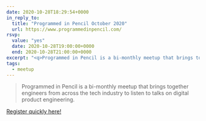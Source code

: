 ```yaml
---
date: 2020-10-28T18:29:54+0000
in_reply_to:
  title: "Programmed in Pencil October 2020"
  url: https://www.programmedinpencil.com/
rsvp:
  value: "yes"
  date: 2020-10-28T19:00:00+0000
  end: 2020-10-28T21:00:00+0000
excerpt: "<q>Programmed in Pencil is a bi-monthly meetup that brings together engineers from across the tech industry to listen to talks on digital product engineering.</q>"
tags:
  - meetup
---
```


> Programmed in Pencil is a bi-monthly meetup that brings together engineers from across the tech industry to listen to talks on digital product engineering.

[Register quickly here!](https://redventures.zoom.us/webinar/register/WN_4Byz-QzrT8KvvFRXlqk-ag)

